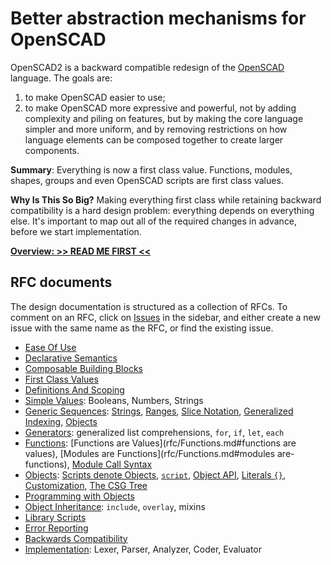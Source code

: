 # Better abstraction mechanisms for OpenSCAD
OpenSCAD2 is a backward compatible redesign of the [OpenSCAD](http://openscad.org/) language.
The goals are:
 1. to make OpenSCAD easier to use;
 2. to make OpenSCAD more expressive and powerful, not by adding complexity and piling on features, but by making the core language simpler and more uniform, and by removing restrictions on how language elements can be composed together to create larger components.

**Summary**: Everything is now a first class value. Functions, modules, shapes, groups and even OpenSCAD scripts are first class values.

**Why Is This So Big?** Making everything first class while retaining backward compatibility is a hard design problem: everything depends on everything else. It's important to map out all of the required changes in advance, before we start implementation.

[**Overview: >> READ ME FIRST <<**](rfc/Overview.md)

## RFC documents
The design documentation is structured as a collection of RFCs.
To comment on an RFC, click on [Issues](//github.com/doug-moen/openscad2/issues)
in the sidebar, and either create a new issue with the same name as the RFC, or find the existing issue.
* [Ease Of Use](rfc/Ease_Of_Use.md)
* [Declarative Semantics](rfc/Declarative_Semantics.md)
* [Composable Building Blocks](rfc/Composable_Building_Blocks.md)
* [First Class Values](rfc/First_Class_Values.md)
* [Definitions And Scoping](rfc/Definitions_And_Scoping.md)
* [Simple Values](rfc/Simple_Values.md): Booleans, Numbers, Strings
* [Generic Sequences](rfc/Sequences.md):
    [Strings](rfc/Sequences.md#strings),
    [Ranges](rfc/Sequences.md#ranges),
    [Slice Notation](rfc/Sequences.md#slice-notation),
    [Generalized Indexing](rfc/Sequences.md#generalized-indexing-using-an-index-vector),
    [Objects](rfc/Sequences.md#objects)
* [Generators](rfc/Generators.md): generalized list comprehensions, `for`, `if`, `let`, `each`
* [Functions](rfc/Functions.md):
    [Functions are Values](rfc/Functions.md#functions are values),
    [Modules are Functions](rfc/Functions.md#modules are-functions),
    [Module Call Syntax](rfc/Functions.md#module-call-syntax)
* [Objects](rfc/Objects.md):
    [Scripts denote Objects](rfc/Objects.md#scripts-denote-objects),
    [`script`](rfc/Objects.md#the-script-function),
    [Object API](rfc/Objects.md#the-object-api),
    [Literals `{}`](rfc/Objects.md#object-literals),
    [Customization](rfc/Objects.md#customization),
    [The CSG Tree](rfc/Objects.md#the-csg-tree)
* [Programming with Objects](rfc/Programming_With_Objects.md)
* [Object Inheritance](rfc/Inheritance.md): `include`, `overlay`, mixins
* [Library Scripts](rfc/Library_Scripts.md)
* [Error Reporting](rfc/Error_Reporting.md)
* [Backwards Compatibility](rfc/Backwards_Compatibility.md)
* [Implementation](rfc/Implementation.md): Lexer, Parser, Analyzer, Coder, Evaluator

